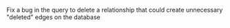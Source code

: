 Fix a bug in the query to delete a relationship that could create unnecessary "deleted" edges on the database